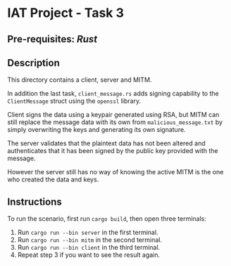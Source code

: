 # IAT Project - Task 3
## Pre-requisites: *Rust*

## Description
This directory contains a client, server and MITM.

In addition the last task, `client_message.rs` adds signing capability to the `ClientMessage` struct using the `openssl` library. 

Client signs the data using a keypair generated using RSA, but MITM can still replace the message data with its own from `malicious_message.txt` by simply overwriting the keys and generating its own signature.

The server validates that the plaintext data has not been altered and authenticates that it has been signed by the public key provided with the message.

However the server still has no way of knowing the active MITM is the one who created the data and keys.

## Instructions
To run the scenario, first run `cargo build`, then open three terminals:
1. Run `cargo run --bin server` in the first terminal.
2. Run `cargo run --bin mitm` in the second terminal.
3. Run `cargo run --bin client` in the third terminal.
4. Repeat step 3 if you want to see the result again.
